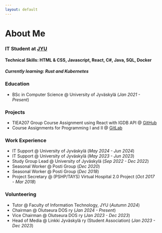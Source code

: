 ```yaml
---
layout: default
---
```

# About Me
### IT Student at [JYU](https://www.jyu.fi/en)

#### Technical Skills: HTML & CSS, Javascript, React, C#, Java, SQL, Docker
##### Currently learning: Rust and Kubernetes

### Education
- BSc in Computer Science @ University of Jyväskylä (_Jan 2021 - Present_)

### Projects
- TIEA207 Group Course Assignment using React with IGDB API @ [GitHub](https://github.com/jmvirtan/TIEA207)
- Course Assignments for Programming I and II @ [GitLab](https://gitlab.jyu.fi/jmvirtan)

### Work Experience
- IT Support @ University of Jyväskylä (_May 2024 - Jun 2024_)
- IT Support @ University of Jyväskylä (_May 2023 - Jun 2023_)
- Study Group Lead @ University of Jyväskylä (_Sep 2022 - Dec 2022_)
- Seasonal Worker @ Posti Group (_Dec 2020_)
- Seasonal Worker @ Posti Group (_Dec 2018_)
- Project Secretary @ (PSHP/TAYS) Virtual Hospital 2.0 Project (_Oct 2017 - Mar 2018_)

### Volunteering
- Tutor @ Faculty of Information Technology, JYU (_Autumn 2024_)
- Chairman @ Olutseura DOS ry (_Jan 2024 - Present_)
- Vice Chairman @ Olutseura DOS ry (_Jan 2023 - Dec 2023_)
- Head of Media @ Linkki Jyväskylä ry (Student Association) (_Jan 2023 - Dec 2023_)
